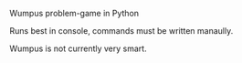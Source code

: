 Wumpus problem-game in Python

Runs best in console, commands must be written manaully.

Wumpus is not currently very smart.
